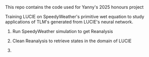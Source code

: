 This repo contains the code used for Yanny's 2025 honours project 

Training LUCIE on SpeedyWeather's primitive wet equation to study applications of TLM's generated from LUCIE's neural network.


1. Run SpeedyWeather simulation to get Reanalysis 

2. Clean Reanalysis to retrieve states in the domain of LUCIE 

3. 